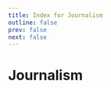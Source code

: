 ```yaml
---
title: Index for Journalism
outline: false
prev: false
next: false
---
```


# Journalism

<BlogIndex tag=journalism />
